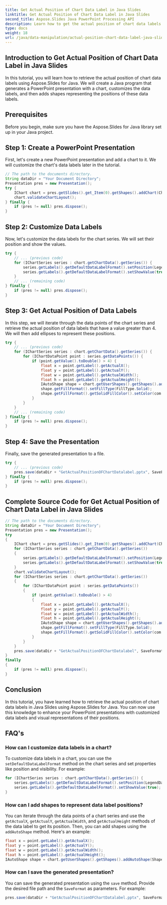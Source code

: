 ```yaml
---
title: Get Actual Position of Chart Data Label in Java Slides
linktitle: Get Actual Position of Chart Data Label in Java Slides
second_title: Aspose.Slides Java PowerPoint Processing API
description: Learn how to get the actual position of chart data labels in Java Slides using Aspose.Slides for Java. Step-by-step guide with source code.
type: docs
weight: 18
url: /java/data-manipulation/actual-position-chart-data-label-java-slides/
---
```


## Introduction to Get Actual Position of Chart Data Label in Java Slides

In this tutorial, you will learn how to retrieve the actual position of chart data labels using Aspose.Slides for Java. We will create a Java program that generates a PowerPoint presentation with a chart, customizes the data labels, and then adds shapes representing the positions of these data labels.

## Prerequisites

Before you begin, make sure you have the Aspose.Slides for Java library set up in your Java project.

## Step 1: Create a PowerPoint Presentation

First, let's create a new PowerPoint presentation and add a chart to it. We will customize the chart's data labels later in the tutorial.

```java
// The path to the documents directory.
String dataDir = "Your Document Directory";
Presentation pres = new Presentation();
try {
    IChart chart = pres.getSlides().get_Item(0).getShapes().addChart(ChartType.ClusteredColumn, 50, 50, 500, 400);
    chart.validateChartLayout();
} finally {
    if (pres != null) pres.dispose();
}
```

## Step 2: Customize Data Labels
Now, let's customize the data labels for the chart series. We will set their position and show the values.

```java
try {
    // ... (previous code)
    for (IChartSeries series : chart.getChartData().getSeries()) {
        series.getLabels().getDefaultDataLabelFormat().setPosition(LegendDataLabelPosition.OutsideEnd);
        series.getLabels().getDefaultDataLabelFormat().setShowValue(true);
    }
    // ... (remaining code)
} finally {
    if (pres != null) pres.dispose();
}
```

## Step 3: Get Actual Position of Data Labels
In this step, we will iterate through the data points of the chart series and retrieve the actual position of data labels that have a value greater than 4. We will then add ellipses to represent these positions.

```java
try {
    // ... (previous code)
    for (IChartSeries series : chart.getChartData().getSeries()) {
        for (IChartDataPoint point : series.getDataPoints()) {
            if (point.getValue().toDouble() > 4) {
                float x = point.getLabel().getActualX();
                float y = point.getLabel().getActualY();
                float w = point.getLabel().getActualWidth();
                float h = point.getLabel().getActualHeight();
                IAutoShape shape = chart.getUserShapes().getShapes().addAutoShape(ShapeType.Ellipse, x, y, w, h);
                shape.getFillFormat().setFillType(FillType.Solid);
                shape.getFillFormat().getSolidFillColor().setColor(com.aspose.cells.Color.fromArgb(100, 0, 255, 0).d());
            }
        }
    }
    // ... (remaining code)
} finally {
    if (pres != null) pres.dispose();
}
```

## Step 4: Save the Presentation
Finally, save the generated presentation to a file.

```java
try {
    // ... (previous code)
    pres.save(dataDir + "GetActualPositionOFChartDatalabel.pptx", SaveFormat.Pptx);
} finally {
    if (pres != null) pres.dispose();
}
```

## Complete Source Code for Get Actual Position of Chart Data Label in Java Slides

```java
// The path to the documents directory.
String dataDir = "Your Document Directory";
Presentation pres = new Presentation();
try
{
	IChart chart = pres.getSlides().get_Item(0).getShapes().addChart(ChartType.ClusteredColumn, 50, 50, 500, 400);
	for (IChartSeries series : chart.getChartData().getSeries())
	{
		series.getLabels().getDefaultDataLabelFormat().setPosition(LegendDataLabelPosition.OutsideEnd);
		series.getLabels().getDefaultDataLabelFormat().setShowValue(true);
	}
	chart.validateChartLayout();
	for (IChartSeries series : chart.getChartData().getSeries())
	{
		for (IChartDataPoint point : series.getDataPoints())
		{
			if (point.getValue().toDouble() > 4)
			{
				float x = point.getLabel().getActualX();
				float y = point.getLabel().getActualY();
				float w = point.getLabel().getActualWidth();
				float h = point.getLabel().getActualHeight();
				IAutoShape shape = chart.getUserShapes().getShapes().addAutoShape(ShapeType.Ellipse, x, y, w, h);
				shape.getFillFormat().setFillType(FillType.Solid);
				shape.getFillFormat().getSolidFillColor().setColor(com.aspose.cells.Color.fromArgb(100, 0, 255, 0).d());//TODO
			}
		}
	}
	pres.save(dataDir + "GetActualPositionOFChartDatalabel", SaveFormat.Pptx);
}
finally
{
	if (pres != null) pres.dispose();
}
```

## Conclusion

In this tutorial, you have learned how to retrieve the actual position of chart data labels in Java Slides using Aspose.Slides for Java. You can now use this knowledge to enhance your PowerPoint presentations with customized data labels and visual representations of their positions.

## FAQ's

### How can I customize data labels in a chart?

To customize data labels in a chart, you can use the `setDefaultDataLabelFormat` method on the chart series and set properties like position and visibility. For example:
```java
for (IChartSeries series : chart.getChartData().getSeries()) {
    series.getLabels().getDefaultDataLabelFormat().setPosition(LegendDataLabelPosition.OutsideEnd);
    series.getLabels().getDefaultDataLabelFormat().setShowValue(true);
}
```

### How can I add shapes to represent data label positions?

You can iterate through the data points of a chart series and use the `getActualX`, `getActualY`, `getActualWidth`, and `getActualHeight` methods of the data label to get its position. Then, you can add shapes using the `addAutoShape` method. Here's an example:
```java
float x = point.getLabel().getActualX();
float y = point.getLabel().getActualY();
float w = point.getLabel().getActualWidth();
float h = point.getLabel().getActualHeight();
IAutoShape shape = chart.getUserShapes().getShapes().addAutoShape(ShapeType.Ellipse, x, y, w, h);
```

### How can I save the generated presentation?

You can save the generated presentation using the `save` method. Provide the desired file path and the `SaveFormat` as parameters. For example:
```java
pres.save(dataDir + "GetActualPositionOFChartDatalabel.pptx", SaveFormat.Pptx);
```
